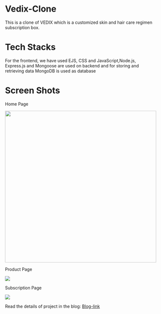 # Vedix-Clone
This is a clone of VEDIX which is a customized skin and hair care regimen subscription box.
# Tech Stacks
For the frontend, we have used EJS, CSS and JavaScript,Node.js, Express.js and Mongoose are used on backend and for storing and retrieving data MongoDB is used as database
# Screen Shots
<p>Home Page</p>
<img src="https://cdn.shopify.com/s/files/1/0037/7690/5283/files/vx_banner_home_m.jpg?v=1609309318" height="500px">
<p>Product Page</p>
<img src="https://miro.medium.com/max/700/1*CRGyx1uOut4eiMI0wXub3A.png">
<p>Subscription Page</p>
<img src="https://miro.medium.com/max/700/1*OxcNZ_Hrtd2ZBNWj1idqKg.png">
<p>Read the details of project in the blog:
  <a href="https://medium.com/@iwilldofine/enhancement-to-our-previous-project-1c0143a8f5c4">Blog-link</a>
</p>
